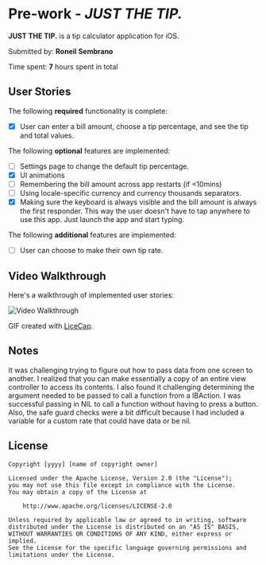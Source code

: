 # Pre-work - *JUST THE TIP.*

**JUST THE TIP.** is a tip calculator application for iOS.

Submitted by: **Roneil Sembrano**

Time spent: **7** hours spent in total

## User Stories

The following **required** functionality is complete:

* [x] User can enter a bill amount, choose a tip percentage, and see the tip and total values.

The following **optional** features are implemented:
* [ ] Settings page to change the default tip percentage.
* [x] UI animations
* [ ] Remembering the bill amount across app restarts (if <10mins)
* [ ] Using locale-specific currency and currency thousands separators.
* [x] Making sure the keyboard is always visible and the bill amount is always the first responder. This way the user doesn't have to tap anywhere to use this app. Just launch the app and start typing.

The following **additional** features are implemented:

- [ ] User can choose to make their own tip rate.

## Video Walkthrough 

Here's a walkthrough of implemented user stories:

<img src='https://gyazo.com/890607eb6e57c90506a40fa1279b1531' width='' alt='Video Walkthrough' />

GIF created with [LiceCap](http://www.cockos.com/licecap/).

## Notes

It was challenging trying to figure out how to pass data from one screen to another. I realized that you can make essentially a copy of an entire view controller to access its contents. I also found it challenging determining the argument needed to be passed to call a function from a IBAction. I was successful passing in NIL to call a function without having to press a button. Also, the safe guard checks were a bit difficult because I had included a variable for a custom rate that could have data or be nil.
## License

    Copyright [yyyy] [name of copyright owner]

    Licensed under the Apache License, Version 2.0 (the "License");
    you may not use this file except in compliance with the License.
    You may obtain a copy of the License at

        http://www.apache.org/licenses/LICENSE-2.0

    Unless required by applicable law or agreed to in writing, software
    distributed under the License is distributed on an "AS IS" BASIS,
    WITHOUT WARRANTIES OR CONDITIONS OF ANY KIND, either express or implied.
    See the License for the specific language governing permissions and
    limitations under the License.
